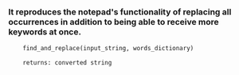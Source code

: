 ### It reproduces the notepad's functionality of replacing all occurrences in addition to being able to receive more keywords at once.

```Python
    find_and_replace(input_string, words_dictionary)

    returns: converted string
```